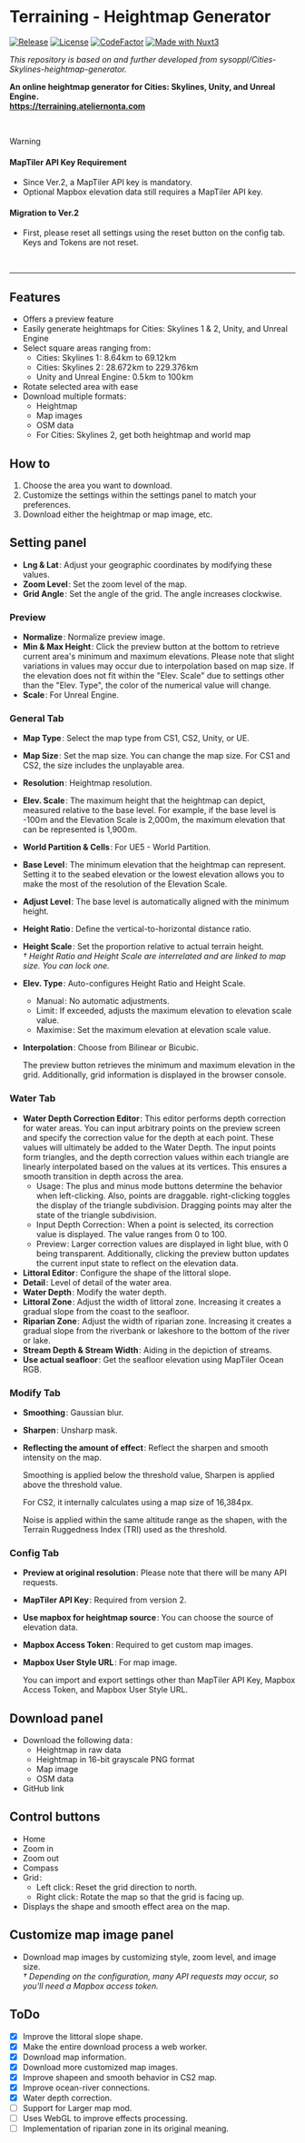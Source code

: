 # Terraining - Heightmap Generator

[![Release](https://img.shields.io/github/v/release/nonta1234/terraining-heightmap-generator)](https://github.com/nonta1234/terraining-heightmap-generator/releases)
[![License](https://img.shields.io/github/license/nonta1234/terraining-heightmap-generator)](./LICENSE)
[![CodeFactor](https://www.codefactor.io/repository/github/nonta1234/terraining-heightmap-generator/badge)](https://www.codefactor.io/repository/github/nonta1234/terraining-heightmap-generator)
[![Made with Nuxt3](https://img.shields.io/badge/Nuxt_3-%2318181B?logo=nuxt.js)](https://nuxt.com)

*This repository is based on and further developed from sysoppl/Cities-Skylines-heightmap-generator.*

**An online heightmap generator for Cities: Skylines, Unity, and Unreal Engine.**  
**https://terraining.ateliernonta.com**

<br>

> [!WARNING]
> #### MapTiler API Key Requirement
> - Since Ver.2, a MapTiler API key is mandatory.
> - Optional Mapbox elevation data still requires a MapTiler API key.
>
> #### Migration to Ver.2
> - First, please reset all settings using the reset button on the config tab. Keys and Tokens are not reset.

<br>

---

## Features

- Offers a preview feature
- Easily generate heightmaps for Cities: Skylines 1 & 2, Unity, and Unreal Engine
- Select square areas ranging from&#8202;:
  * Cities: Skylines 1&#8202;: 8.64&#8202;km to 69.12&#8202;km
  * Cities: Skylines 2&#8202;: 28.672&#8202;km to 229.376&#8202;km
  * Unity and Unreal Engine&#8202;: 0.5&#8202;km to 100&#8202;km
- Rotate selected area with ease
- Download multiple formats&#8202;:
  * Heightmap
  * Map images
  * OSM data
  * For Cities: Skylines 2, get both heightmap and world map

## How to

1. Choose the area you want to download.
1. Customize the settings within the settings panel to match your preferences.
1. Download either the heightmap or map image, etc.

## Setting panel

- **Lng & Lat**&#8202;: Adjust your geographic coordinates by modifying these values.
- **Zoom Level**&#8202;: Set the zoom level of the map.
- **Grid Angle**&#8202;: Set the angle of the grid. The angle increases clockwise.

### Preview

- **Normalize**&#8202;: Normalize preview image.
- **Min & Max Height**&#8202;: Click the preview button at the bottom to retrieve current area's minimum and maximum elevations. Please note that slight variations in values may occur due to interpolation based on map size. If the elevation does not fit within the "Elev. Scale" due to settings other than the "Elev. Type", the color of the numerical value will change.
- **Scale**&#8202;: For Unreal Engine.

### General Tab

- **Map Type**&#8202;: Select the map type from CS1, CS2, Unity, or UE.
- **Map Size**&#8202;: Set the map size. You can change the map size. For CS1 and CS2, the size includes the unplayable area.
- **Resolution**&#8202;: Heightmap resolution.
- **Elev. Scale**&#8202;: The maximum height that the heightmap can depict, measured relative to the base level. For example, if the base level is -100&#8202;m and the Elevation Scale is 2,000&#8202;m, the maximum elevation that can be represented is 1,900&#8202;m.
- **World Partition & Cells**&#8202;: For UE5 - World Partition.
- **Base Level**&#8202;: The minimum elevation that the heightmap can represent. Setting it to the seabed elevation or the lowest elevation allows you to make the most of the resolution of the Elevation Scale.
- **Adjust Level**&#8202;: The base level is automatically aligned with the minimum height.
- **Height Ratio**&#8202;: Define the vertical-to-horizontal distance ratio.
- **Height Scale**&#8202;: Set the proportion relative to actual terrain height.  
*† Height Ratio and Height Scale are interrelated and are linked to map size. You can lock one.*
- **Elev. Type**&#8202;: Auto-configures Height Ratio and Height Scale.
  * Manual&#8202;: No automatic adjustments.
  * Limit&#8202;: If exceeded, adjusts the maximum elevation to elevation scale value. 
  * Maximise&#8202;: Set the maximum elevation at elevation scale value.
- **Interpolation**&#8202;: Choose from Bilinear or Bicubic.

    The preview button retrieves the minimum and maximum elevation in the grid. Additionally, grid information is displayed in the browser console.

### Water Tab

- **Water Depth Correction Editor**&#8202;: This editor performs depth correction for water areas. You can input arbitrary points on the preview screen and specify the correction value for the depth at each point. These values will ultimately be added to the Water Depth. The input points form triangles, and the depth correction values within each triangle are linearly interpolated based on the values at its vertices. This ensures a smooth transition in depth across the area.
  * Usage&#8202;: The plus and minus mode buttons determine the behavior when left-clicking. Also, points are draggable. right-clicking toggles the display of the triangle subdivision. Dragging points may alter the state of the triangle subdivision.
  * Input Depth Correction&#8202;: When a point is selected, its correction value is displayed. The value ranges from 0 to 100.
  * Preview&#8202;: Larger correction values are displayed in light blue, with 0 being transparent. Additionally, clicking the preview button updates the current input state to reflect on the elevation data.
- **Littoral Editor**&#8202;: Configure the shape of the littoral slope.
- **Detail**&#8202;: Level of detail of the water area.
- **Water Depth**&#8202;: Modify the water depth.
- **Littoral Zone**&#8202;: Adjust the width of littoral zone. Increasing it creates a gradual slope from the coast to the seafloor.
- **Riparian Zone**&#8202;: Adjust the width of riparian zone. Increasing it creates a gradual slope from the riverbank or lakeshore to the bottom of the river or lake.
- **Stream Depth & Stream Width**&#8202;: Aiding in the depiction of streams.
- **Use actual seafloor**&#8202;: Get the seafloor elevation using MapTiler Ocean RGB.

### Modify Tab

- **Smoothing**&#8202;: Gaussian blur.
- **Sharpen**&#8202;: Unsharp mask.
- **Reflecting the amount of effect**&#8202;: Reflect the sharpen and smooth intensity on the map.

    Smoothing is applied below the threshold value, Sharpen is applied above the threshold value.

    For CS2, it internally calculates using a map size of 16,384&#8202;px.

    Noise is applied within the same altitude range as the shapen, with the Terrain Ruggedness Index (TRI) used as the threshold.

### Config Tab

- **Preview at original resolution**&#8202;: Please note that there will be many API requests.
- **MapTiler API Key**&#8202;: Required from version 2.
- **Use mapbox for heightmap source**&#8202;: You can choose the source of elevation data.
- **Mapbox Access Token**&#8202;: Required to get custom map images.
- **Mapbox User Style URL**&#8202;: For map image.

    You can import and export settings other than MapTiler API Key, Mapbox Access Token, and Mapbox User Style URL.

## Download panel

- Download the following data&#8202;:
  * Heightmap in raw data
  * Heightmap in 16-bit grayscale PNG format
  * Map image
  * OSM data
- GitHub link

## Control buttons

- Home
- Zoom in
- Zoom out
- Compass
- Grid&#8202;:
  * Left click&#8202;: Reset the grid direction to north.
  * Right click&#8202;: Rotate the map so that the grid is facing up.
- Displays the shape and smooth effect area on the map.

## Customize map image panel

- Download map images by customizing style, zoom level, and image size.  
*† Depending on the configuration, many API requests may occur, so you'll need a Mapbox access token.*

## ToDo

- [x] Improve the littoral slope shape.
- [x] Make the entire download process a web worker.
- [x] Download map information.
- [x] Download more customized map images.
- [x] Improve shapeen and smooth behavior in CS2 map.
- [x] Improve ocean-river connections.
- [x] Water depth correction.
- [ ] Support for Larger map mod.
- [ ] Uses WebGL to improve effects processing.
- [ ] Implementation of riparian zone in its original meaning.

